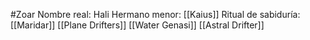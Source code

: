 #Zoar
Nombre real: Hali
Hermano menor: [[Kaius]]
Ritual de sabiduría: [[Maridar]]
[[Plane Drifters]]
[[Water Genasi]]
[[Astral Drifter]]